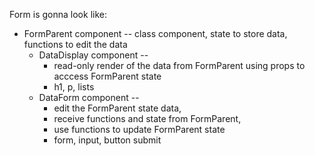 

Form is gonna look like:

- FormParent component -- class component, state to store data, functions to edit the data
	- DataDisplay component -- 
		- read-only render of the data from FormParent using props to acccess FormParent state
		- h1, p, lists
	- DataForm component -- 
		- edit the FormParent state data, 
		- receive functions and state from FormParent, 
		- use functions to update FormParent state 
		- form, input, button submit